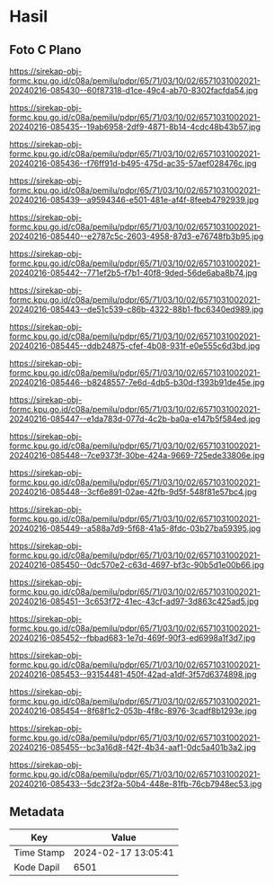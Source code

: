 # Hasil

## Foto C Plano

https://sirekap-obj-formc.kpu.go.id/c08a/pemilu/pdpr/65/71/03/10/02/6571031002021-20240216-085430--60f87318-d1ce-49c4-ab70-8302facfda54.jpg

https://sirekap-obj-formc.kpu.go.id/c08a/pemilu/pdpr/65/71/03/10/02/6571031002021-20240216-085435--19ab6958-2df9-4871-8b14-4cdc48b43b57.jpg

https://sirekap-obj-formc.kpu.go.id/c08a/pemilu/pdpr/65/71/03/10/02/6571031002021-20240216-085436--f76ff91d-b495-475d-ac35-57aef028476c.jpg

https://sirekap-obj-formc.kpu.go.id/c08a/pemilu/pdpr/65/71/03/10/02/6571031002021-20240216-085439--a9594346-e501-481e-af4f-8feeb4792939.jpg

https://sirekap-obj-formc.kpu.go.id/c08a/pemilu/pdpr/65/71/03/10/02/6571031002021-20240216-085440--e2787c5c-2603-4958-87d3-e76748fb3b95.jpg

https://sirekap-obj-formc.kpu.go.id/c08a/pemilu/pdpr/65/71/03/10/02/6571031002021-20240216-085442--771ef2b5-f7b1-40f8-9ded-56de6aba8b74.jpg

https://sirekap-obj-formc.kpu.go.id/c08a/pemilu/pdpr/65/71/03/10/02/6571031002021-20240216-085443--de51c539-c86b-4322-88b1-fbc6340ed989.jpg

https://sirekap-obj-formc.kpu.go.id/c08a/pemilu/pdpr/65/71/03/10/02/6571031002021-20240216-085445--ddb24875-cfef-4b08-931f-e0e555c6d3bd.jpg

https://sirekap-obj-formc.kpu.go.id/c08a/pemilu/pdpr/65/71/03/10/02/6571031002021-20240216-085446--b8248557-7e6d-4db5-b30d-f393b91de45e.jpg

https://sirekap-obj-formc.kpu.go.id/c08a/pemilu/pdpr/65/71/03/10/02/6571031002021-20240216-085447--e1da783d-077d-4c2b-ba0a-e147b5f584ed.jpg

https://sirekap-obj-formc.kpu.go.id/c08a/pemilu/pdpr/65/71/03/10/02/6571031002021-20240216-085448--7ce9373f-30be-424a-9669-725ede33806e.jpg

https://sirekap-obj-formc.kpu.go.id/c08a/pemilu/pdpr/65/71/03/10/02/6571031002021-20240216-085448--3cf6e891-02ae-42fb-9d5f-548f81e57bc4.jpg

https://sirekap-obj-formc.kpu.go.id/c08a/pemilu/pdpr/65/71/03/10/02/6571031002021-20240216-085449--a588a7d9-5f68-41a5-8fdc-03b27ba59395.jpg

https://sirekap-obj-formc.kpu.go.id/c08a/pemilu/pdpr/65/71/03/10/02/6571031002021-20240216-085450--0dc570e2-c63d-4697-bf3c-90b5d1e00b66.jpg

https://sirekap-obj-formc.kpu.go.id/c08a/pemilu/pdpr/65/71/03/10/02/6571031002021-20240216-085451--3c653f72-41ec-43cf-ad97-3d863c425ad5.jpg

https://sirekap-obj-formc.kpu.go.id/c08a/pemilu/pdpr/65/71/03/10/02/6571031002021-20240216-085452--fbbad683-1e7d-469f-90f3-ed6998a1f3d7.jpg

https://sirekap-obj-formc.kpu.go.id/c08a/pemilu/pdpr/65/71/03/10/02/6571031002021-20240216-085453--93154481-450f-42ad-a1df-3f57d6374898.jpg

https://sirekap-obj-formc.kpu.go.id/c08a/pemilu/pdpr/65/71/03/10/02/6571031002021-20240216-085454--8f68f1c2-053b-4f8c-8976-3cadf8b1293e.jpg

https://sirekap-obj-formc.kpu.go.id/c08a/pemilu/pdpr/65/71/03/10/02/6571031002021-20240216-085455--bc3a16d8-f42f-4b34-aaf1-0dc5a401b3a2.jpg

https://sirekap-obj-formc.kpu.go.id/c08a/pemilu/pdpr/65/71/03/10/02/6571031002021-20240216-085433--5dc23f2a-50b4-448e-81fb-76cb7948ec53.jpg


## Metadata

| Key        | Value               |
| ---------- | ------------------- |
| Time Stamp | 2024-02-17 13:05:41 |
| Kode Dapil | 6501                |



